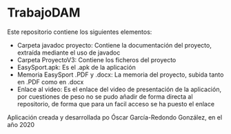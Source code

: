 # TrabajoDAM
Este repositorio contiene los siguientes elementos:
  + Carpeta javadoc proyecto: Contiene la documentación del proyecto, extraída mediante el uso de javadoc
  + Carpeta ProyectoV3: Contiene los ficheros del proyecto
  + EasySport.apk: Es el .apk de la aplicación
  + Memoria EasySport .PDF y .docx: La memoria del proyecto, subida tanto en .PDF como en .docx
  + Enlace al video: Es el enlace del video de presentación de la aplicación, por cuestiones de peso no se pudo añadir de forma directa al 
    repositorio, de forma que para un facil acceso se ha puesto el enlace
  
  
  Aplicación creada y desarrollada po Óscar García-Redondo González, en el año 2020
